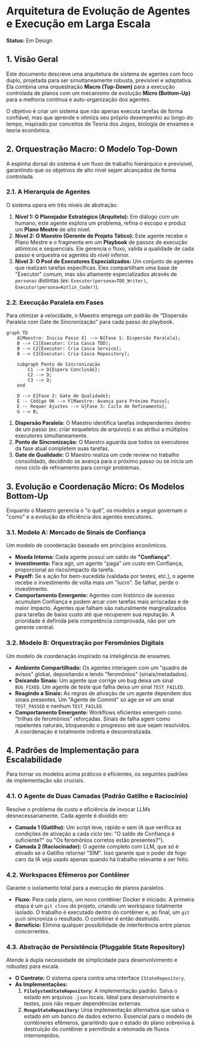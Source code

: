 # Arquitetura de Evolução de Agentes e Execução em Larga Escala

**Status:** Em Design

## 1. Visão Geral

Este documento descreve uma arquitetura de sistema de agentes com foco duplo, projetada para ser simultaneamente robusta, previsível e adaptativa. Ela combina uma orquestração **Macro (Top-Down)** para a execução controlada de planos com um mecanismo de evolução **Micro (Bottom-Up)** para a melhoria contínua e auto-organização dos agentes.

O objetivo é criar um sistema que não apenas executa tarefas de forma confiável, mas que aprende e otimiza seu próprio desempenho ao longo do tempo, inspirado por conceitos de Teoria dos Jogos, biologia de enxames e teoria econômica.

## 2. Orquestração Macro: O Modelo Top-Down

A espinha dorsal do sistema é um fluxo de trabalho hierárquico e previsível, garantindo que os objetivos de alto nível sejam alcançados de forma controlada.

### 2.1. A Hierarquia de Agentes

O sistema opera em três níveis de abstração:

1.  **Nível 1: O Planejador Estratégico (Arquiteto):** Em diálogo com um humano, este agente explora um problema, refina o escopo e produz um **Plano Mestre** de alto nível.
2.  **Nível 2: O Maestro (Gerente de Projeto Tático):** Este agente recebe o Plano Mestre e o fragmenta em um **Playbook** de passos de execução atômicos e sequenciais. Ele gerencia o fluxo, valida a qualidade de cada passo e orquestra os agentes do nível inferior.
3.  **Nível 3: O Pool de Executores Especializados:** Um conjunto de agentes que realizam tarefas específicas. Eles compartilham uma base de "Executor" comum, mas são altamente especializados através de `personas` distintas (ex: `Executor(persona=TDD_Writer)`, `Executor(persona=Kotlin_Coder)`).

### 2.2. Execução Paralela em Fases

Para otimizar a velocidade, o Maestro emprega um padrão de "Dispersão Paralela com Gate de Sincronização" para cada passo do playbook.

```mermaid
graph TD
    A[Maestro: Inicia Passo X] --> B{Fase 1: Dispersão Paralela};
    B --> C1[Executor: Cria Casca TDD];
    B --> C2[Executor: Cria Casca Service];
    B --> C3[Executor: Cria Casca Repository];
    
    subgraph Ponto de Sincronização
        C1 --> D{Espera Conclusão};
        C2 --> D;
        C3 --> D;
    end

    D --> E{Fase 2: Gate de Qualidade};
    E -- Código OK --> F[Maestro: Avança para Próximo Passo];
    E -- Requer Ajustes --> G{Fase 3: Ciclo de Refinamento};
    G --> B;
```

1.  **Dispersão Paralela:** O Maestro identifica tarefas independentes dentro de um passo (ex: criar esqueletos de arquivos) e as atribui a múltiplos executores simultaneamente.
2.  **Ponto de Sincronização:** O Maestro aguarda que todos os executores da fase atual completem suas tarefas.
3.  **Gate de Qualidade:** O Maestro realiza um code review no trabalho consolidado, decidindo se avança para o próximo passo ou se inicia um novo ciclo de refinamento para corrigir problemas.

## 3. Evolução e Coordenação Micro: Os Modelos Bottom-Up

Enquanto o Maestro gerencia o "o quê", os modelos a seguir governam o "como" e a evolução da eficiência dos agentes executores.

### 3.1. Modelo A: Mercado de Sinais de Confiança

Um modelo de coordenação baseado em princípios econômicos.

*   **Moeda Interna:** Cada agente possui um saldo de **"Confiança"**.
*   **Investimento:** Para agir, um agente "paga" um custo em Confiança, proporcional ao risco/impacto da tarefa.
*   **Payoff:** Se a ação for bem-sucedida (validada por testes, etc.), o agente recebe o investimento de volta mais um "lucro". Se falhar, perde o investimento.
*   **Comportamento Emergente:** Agentes com histórico de sucesso acumulam Confiança e podem arcar com tarefas mais arriscadas e de maior impacto. Agentes que falham são naturalmente marginalizados para tarefas de baixo custo até que recuperem sua reputação. A prioridade é definida pela competência comprovada, não por um gerente central.

### 3.2. Modelo B: Orquestração por Feromônios Digitais

Um modelo de coordenação inspirado na inteligência de enxames.

*   **Ambiente Compartilhado:** Os agentes interagem com um "quadro de avisos" global, depositando e lendo "feromônios" (sinais/metadados).
*   **Deixando Sinais:** Um agente que corrige um bug deixa um sinal `BUG_FIXED`. Um agente de teste que falha deixa um sinal `TEST_FAILED`.
*   **Reagindo a Sinais:** As regras de ativação de um agente dependem dos sinais presentes. Um "Agente de Commit" só age se vir um sinal `TEST_PASSED` e nenhum `TEST_FAILED`.
*   **Comportamento Emergente:** Workflows eficientes emergem como "trilhas de feromônios" reforçadas. Sinais de falha agem como repelentes naturais, bloqueando o progresso até que sejam resolvidos. A coordenação é totalmente indireta e descentralizada.

## 4. Padrões de Implementação para Escalabilidade

Para tornar os modelos acima práticos e eficientes, os seguintes padrões de implementação são cruciais.

### 4.1. O Agente de Duas Camadas (Padrão Gatilho e Raciocínio)

Resolve o problema de custo e eficiência de invocar LLMs desnecessariamente. Cada agente é dividido em:

*   **Camada 1 (Gatilho):** Um script leve, rápido e sem IA que verifica as condições de ativação a cada ciclo (ex: "O saldo de Confiança é suficiente?" ou "Os feromônios corretos estão presentes?").
*   **Camada 2 (Raciocinador):** O agente completo com LLM, que só é ativado se o Gatilho retornar "SIM". Isso garante que o poder de fogo caro da IA seja usado apenas quando há trabalho relevante a ser feito.

### 4.2. Workspaces Efêmeros por Contêiner

Garante o isolamento total para a execução de planos paralelos. 

*   **Fluxo:** Para cada plano, um novo contêiner Docker é iniciado. A primeira etapa é um `git clone` do projeto, criando um workspace totalmente isolado. O trabalho é executado dentro do contêiner e, ao final, um `git push` sincroniza o resultado. O contêiner é então destruído.
*   **Benefício:** Elimina qualquer possibilidade de interferência entre planos concorrentes.

### 4.3. Abstração de Persistência (Pluggable State Repository)

Atende à dupla necessidade de simplicidade para desenvolvimento e robustez para escala.

*   **O Contrato:** O sistema opera contra uma interface `IStateRepository`.
*   **As Implementações:**
    1.  **`FileSystemStateRepository`:** A implementação padrão. Salva o estado em arquivos `.json` locais. Ideal para desenvolvimento e testes, pois não requer dependências externas.
    2.  **`MongoStateRepository`:** Uma implementação alternativa que salva o estado em um banco de dados externo. Essencial para o modelo de contêineres efêmeros, garantindo que o estado do plano sobreviva à destruição do contêiner e permitindo a retomada de fluxos interrompidos.